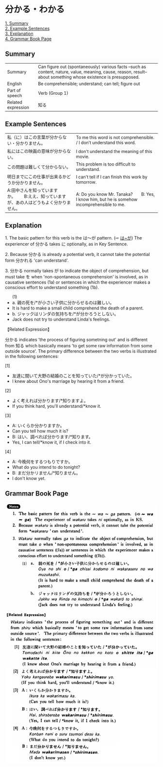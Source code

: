 # 分かる・わかる

[1. Summary](#summary)<br>
[2. Example Sentences](#example-sentences)<br>
[3. Explanation](#explanation)<br>
[4. Grammar Book Page](#grammar-book-page)<br>


## Summary

<table><tr>   <td>Summary</td>   <td>Can figure out (spontaneously) various facts –such as content, nature, value, meaning, cause, reason, result– about something whose existence is presupposed.</td></tr><tr>   <td>English</td>   <td>Be comprehensible; understand; can tell; figure out</td></tr><tr>   <td>Part of speech</td>   <td>Verb (Group 1)</td></tr><tr>   <td>Related expression</td>   <td>知る</td></tr></table>

## Example Sentences

<table><tr>   <td>私（に）はこの言葉が分からない・分かりません。</td>   <td>To me this word is not comprehensible. / I don’t understand this word.</td></tr><tr>   <td>私にはこの映画の意味が分からない。</td>   <td>I don't understand the meaning of this movie.</td></tr><tr>   <td>この問題は難しくて分からない。</td>   <td>This problem is too difficult to understand.</td></tr><tr>   <td>明日までにこの仕事が出来るかどうか分かりません。</td>   <td>I can't tell if I can finish this work by tomorrow.</td></tr><tr>   <td>A:田中さんを知っていますか。  B:ええ、知っていますが、あの人はどうもよく分かりません。</td>   <td>A: Do you know Mr. Tanaka?&emsp;&emsp;B: Yes, I know him, but he is somehow incomprehensible to me.</td></tr></table>

## Explanation

<p>1. The basic pattern for this verb is the は～が pattern. (⇨ <a href="#㊦ は～が">は~が</a>) The experiencer of <span class="cloze">分かる</span> takes に optionally, as in Key Sentence.</p>  <p>2. Because <span class="cloze">分かる</span> is already a potential verb, it cannot take the potential form 分かれる 'can understand'.</p>  <p>3. <span class="cloze">分かる</span> normally takes が to indicate the object of comprehension, but must take を when 'non-spontaneous comprehension' is involved, as in causative sentences (1a) or sentences in which the experiencer makes a conscious effort to understand something (1b).</p>  <ul>(1) <li>a. 親の死を/*が小さい子供に<span class="cloze">分からせる</span>のは難しい。</li> <li>It is hard to make a small child comprehend the death of a parent.</li> <div class="divide"></div> <li>b. ジャックはリンダの気持ちを/*が<span class="cloze">分かろう</span>としない。</li> <li>Jack does not try to understand Linda's feelings.</li> </ul>  <p>【Related Expression】</p>  <p><span class="cloze">分かる</span> indicates 'the process of figuring sometning out' and is different from 知る which basically means 'to get some raw information from some outside source'. The primary difference between the two verbs is illustrated in the following sentences:</p>  <p>[1]</p>  <ul> <li>友達に間いて大野の結婚のことを知っていた/*が<span class="cloze">分かっていた</span>。</li> <li>I knew about Ono's marriage by hearing it from a friend.</li> </ul>  <p>[2]</p>  <ul> <li>よく考えれば<span class="cloze">分かります</span>/*知りますよ。</li> <li>If you think hard, you'll understand/*know it.</li> </ul>  <p>[3]</p>  <ul> <li>A: いくらか<span class="cloze">分かりますか</span>。</li> <li>Can you tell how much it is?</li> <div class="divide"></div> <li>B: はい、調べれば<span class="cloze">分かります</span>/*知ります。</li> <li>Yes, I can tell/*know it, if I check into it.</li> </ul>  <p>[4]</p>  <ul> <li>A: 今晚何をするつもりですか。</li> <li>What do you intend to do tonight?</li> <div class="divide"></div> <li>B: まだ<span class="cloze">分かリません</span>/*知りません。</li> <li>I don't know yet.</li> </ul>

## Grammar Book Page

![](../img/Basic分かる.png)

